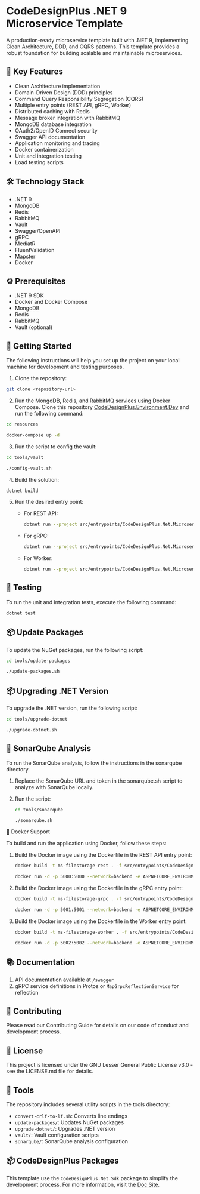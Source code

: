 # CodeDesignPlus .NET 9 Microservice Template

A production-ready microservice template built with .NET 9, implementing Clean Architecture, DDD, and CQRS patterns. This template provides a robust foundation for building scalable and maintainable microservices.

## 🚀 Key Features

- Clean Architecture implementation
- Domain-Driven Design (DDD) principles
- Command Query Responsibility Segregation (CQRS)
- Multiple entry points (REST API, gRPC, Worker)
- Distributed caching with Redis
- Message broker integration with RabbitMQ
- MongoDB database integration
- OAuth2/OpenID Connect security
- Swagger API documentation
- Application monitoring and tracing
- Docker containerization
- Unit and integration testing
- Load testing scripts

## 🛠️ Technology Stack

- .NET 9
- MongoDB
- Redis
- RabbitMQ
- Vault
- Swagger/OpenAPI
- gRPC
- MediatR
- FluentValidation
- Mapster
- Docker

## ⚙️ Prerequisites

- .NET 9 SDK
- Docker and Docker Compose
- MongoDB
- Redis
- RabbitMQ
- Vault (optional)

## 🚀 Getting Started

The following instructions will help you set up the project on your local machine for development and testing purposes.

1. Clone the repository:
```bash
git clone <repository-url>
```

2. Run the MongoDB, Redis, and RabbitMQ services using Docker Compose. Clone this repository [CodeDesignPlus.Environment.Dev](https://github.com/codedesignplus/CodeDesignPlus.Environment.Dev) and run the following command:

```bash
cd resources

docker-compose up -d
```

3. Run the script to config the vault:

```bash
cd tools/vault

./config-vault.sh
```

4. Build the solution:
```bash
dotnet build
```

5. Run the desired entry point:
   
   - For REST API:
      ```bash
      dotnet run --project src/entrypoints/CodeDesignPlus.Net.Microservice.FileStorage.Rest
      ```

   - For gRPC:
      ```bash
      dotnet run --project src/entrypoints/CodeDesignPlus.Net.Microservice.FileStorage.gRpc
      ```

   - For Worker:
      ```bash
      dotnet run --project src/entrypoints/CodeDesignPlus.Net.Microservice.FileStorage.AsyncWorker
      ```

## 🧪 Testing
To run the unit and integration tests, execute the following command:

```bash
dotnet test
```

## 📦 Update Packages
To update the NuGet packages, run the following script:

```bash
cd tools/update-packages

./update-packages.sh
```

## 📦 Upgrading .NET Version

To upgrade the .NET version, run the following script:

```bash
cd tools/upgrade-dotnet

./upgrade-dotnet.sh
```

## 🧪 SonarQube Analysis

To run the SonarQube analysis, follow the instructions in the sonarqube directory.

1. Replace the SonarQube URL and token in the sonarqube.sh script to analyze with SonarQube locally.
2. Run the script:

   ```bash
   cd tools/sonarqube

   ./sonarqube.sh
   ```

🐳 Docker Support

To build and run the application using Docker, follow these steps:

1. Build the Docker image using the Dockerfile in the REST API entry point:
   ```bash
   docker build -t ms-filestorage-rest . -f src/entrypoints/CodeDesignPlus.Net.Microservice.FileStorage.Rest/Dockerfile

   docker run -d -p 5000:5000 --network=backend -e ASPNETCORE_ENVIRONMENT=Docker --name ms-filestorage-rest ms-filestorage-rest
   ```

2. Build the Docker image using the Dockerfile in the gRPC entry point:
   ```bash
   docker build -t ms-filestorage-grpc . -f src/entrypoints/CodeDesignPlus.Net.Microservice.FileStorage.gRpc/Dockerfile

   docker run -d -p 5001:5001 --network=backend -e ASPNETCORE_ENVIRONMENT=Docker --name ms-filestorage-grpc ms-filestorage-grpc
   ```

3. Build the Docker image using the Dockerfile in the Worker entry point:
   ```bash
   docker build -t ms-filestorage-worker . -f src/entrypoints/CodeDesignPlus.Net.Microservice.FileStorage.AsyncWorker/Dockerfile

   docker run -d -p 5002:5002 --network=backend -e ASPNETCORE_ENVIRONMENT=Docker --name ms-filestorage-worker ms-filestorage-worker
   ```

## 📚 Documentation
1. API documentation available at `/swagger`
2. gRPC service definitions in Protos or `MapGrpcReflectionService` for reflection

## 🤝 Contributing
Please read our Contributing Guide for details on our code of conduct and development process.

## 📄 License
This project is licensed under the GNU Lesser General Public License v3.0 - see the LICENSE.md file for details.

## 🔧 Tools
The repository includes several utility scripts in the tools directory:

- `convert-crlf-to-lf.sh`: Converts line endings
- `update-packages/`: Updates NuGet packages
- `upgrade-dotnet/`: Upgrades .NET version
- `vault/`: Vault configuration scripts
- `sonarqube/`: SonarQube analysis configuration

## 📦 CodeDesignPlus Packages
This template use the `CodeDesignPlus.Net.Sdk` package to simplify the development process. For more information, visit the [Doc Site](https://codedesignplus.github.io/).